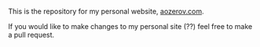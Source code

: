 This is the repository for my personal website, [aozerov.com](https://aozerov.com).

If you would like to make changes to my personal site (??) feel free to make a pull request.
